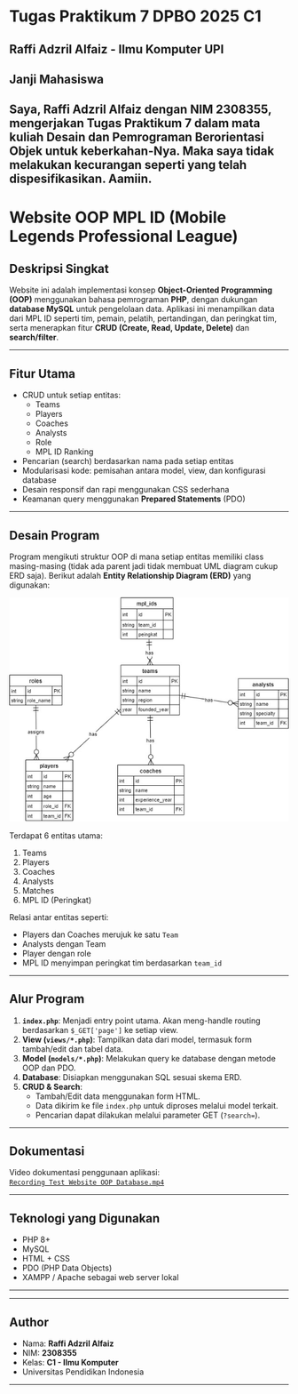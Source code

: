 # Tugas Praktikum 7 DPBO 2025 C1  
Raffi Adzril Alfaiz - Ilmu Komputer UPI  
---

## Janji Mahasiswa
Saya, **Raffi Adzril Alfaiz** dengan **NIM 2308355**, mengerjakan Tugas Praktikum 7 dalam mata kuliah **Desain dan Pemrograman Berorientasi Objek** untuk keberkahan-Nya. Maka saya **tidak melakukan kecurangan** seperti yang telah dispesifikasikan. Aamiin.  
---

# Website OOP MPL ID (Mobile Legends Professional League)

## Deskripsi Singkat
Website ini adalah implementasi konsep **Object-Oriented Programming (OOP)** menggunakan bahasa pemrograman **PHP**, dengan dukungan **database MySQL** untuk pengelolaan data. Aplikasi ini menampilkan data dari MPL ID seperti tim, pemain, pelatih, pertandingan, dan peringkat tim, serta menerapkan fitur **CRUD (Create, Read, Update, Delete)** dan **search/filter**.

---

## Fitur Utama
- CRUD untuk setiap entitas:
  - Teams
  - Players
  - Coaches
  - Analysts
  - Role
  - MPL ID Ranking
- Pencarian (search) berdasarkan nama pada setiap entitas
- Modularisasi kode: pemisahan antara model, view, dan konfigurasi database
- Desain responsif dan rapi menggunakan CSS sederhana
- Keamanan query menggunakan **Prepared Statements** (PDO)

---

## Desain Program
Program mengikuti struktur OOP di mana setiap entitas memiliki class masing-masing (tidak ada parent jadi tidak membuat UML diagram cukup ERD saja). Berikut adalah **Entity Relationship Diagram (ERD)** yang digunakan:

![ERD](ERD_DPBO.jpg)

Terdapat 6 entitas utama:
1. Teams
2. Players
3. Coaches
4. Analysts
5. Matches
6. MPL ID (Peringkat)

Relasi antar entitas seperti:
- Players dan Coaches merujuk ke satu `Team`
- Analysts dengan Team
- Player dengan role
- MPL ID menyimpan peringkat tim berdasarkan `team_id`

---

## Alur Program

1. **`index.php`**: Menjadi entry point utama. Akan meng-handle routing berdasarkan `$_GET['page']` ke setiap view.
2. **View (`views/*.php`)**: Tampilkan data dari model, termasuk form tambah/edit dan tabel data.
3. **Model (`models/*.php`)**: Melakukan query ke database dengan metode OOP dan PDO.
4. **Database**: Disiapkan menggunakan SQL sesuai skema ERD.
5. **CRUD & Search**:
   - Tambah/Edit data menggunakan form HTML.
   - Data dikirim ke file `index.php` untuk diproses melalui model terkait.
   - Pencarian dapat dilakukan melalui parameter GET (`?search=`).

---

## Dokumentasi
Video dokumentasi penggunaan aplikasi:  
[`Recording Test Website OOP Database.mp4`](https://drive.google.com/file/d/1bdpb0dkNB9Zrib2Oq87J2qeiE0-m-re9/view?usp=sharing)

---

## Teknologi yang Digunakan
- PHP 8+
- MySQL
- HTML + CSS
- PDO (PHP Data Objects)
- XAMPP / Apache sebagai web server lokal

---

---

## Author
- Nama: **Raffi Adzril Alfaiz**
- NIM: **2308355**
- Kelas: **C1 - Ilmu Komputer**
- Universitas Pendidikan Indonesia

---
